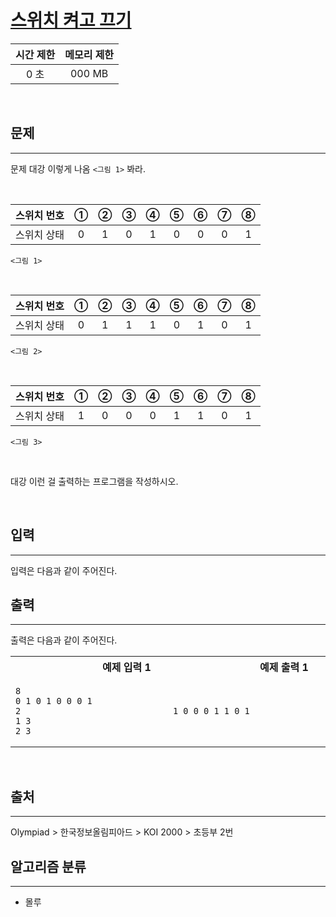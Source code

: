 # [스위치 켜고 끄기](https://www.acmicpc.net/)

| 시간 제한 | 메모리 제한 |
| :-------: | :---------: |
|   0 초    |   000 MB    |

<br />

## 문제

<hr />

문제 대강 이렇게 나옴 `<그림 1>` 봐라.

<br/>

| 스위치 번호 |  ①  |  ②  |  ③  |  ④  |  ⑤  |  ⑥  |  ⑦  |  ⑧  |
| :---------: | :-: | :-: | :-: | :-: | :-: | :-: | :-: | :-: |
| 스위치 상태 |  0  |  1  |  0  |  1  |  0  |  0  |  0  |  1  |

`<그림 1>`

<br/>

| 스위치 번호 |  ①  |  ②  |  ③  |  ④  |  ⑤  |  ⑥  |  ⑦  |  ⑧  |
| :---------: | :-: | :-: | :-: | :-: | :-: | :-: | :-: | :-: |
| 스위치 상태 |  0  |  1  |  1  |  1  |  0  |  1  |  0  |  1  |

`<그림 2>`

<br/>

| 스위치 번호 |  ①  |  ②  |  ③  |  ④  |  ⑤  |  ⑥  |  ⑦  |  ⑧  |
| :---------: | :-: | :-: | :-: | :-: | :-: | :-: | :-: | :-: |
| 스위치 상태 |  1  |  0  |  0  |  0  |  1  |  1  |  0  |  1  |

`<그림 3>`

<br/>

대강 이런 걸 출력하는 프로그램을 작성하시오.

<br />

## 입력

<hr />
입력은 다음과 같이 주어진다.

<br />

## 출력

<hr />
출력은 다음과 같이 주어진다.

<br />

<table><tr><th><img width=120/>예제 입력 1<img width=120/></th><th><img width=120/>예제 출력 1<img width=120/></th></tr><tr><td>

```
8
0 1 0 1 0 0 0 1
2
1 3
2 3
```

</td><td>

```
1 0 0 0 1 1 0 1
```

</td></tr></table>

<br />

## 출처

<hr />
Olympiad > 한국정보올림피아드 > KOI 2000 > 초등부 2번

<br />

## 알고리즘 분류

<hr />

- 몰루
